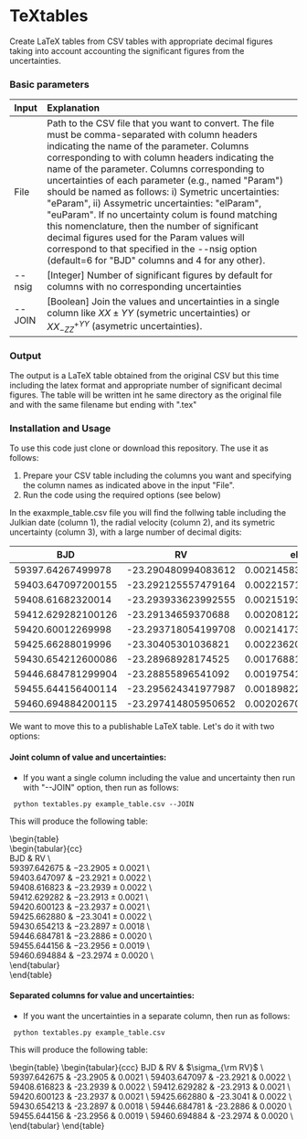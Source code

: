 # TeXtables
 Create LaTeX tables from CSV tables with appropriate decimal figures taking into account
 accounting the significant figures from the uncertainties. 


### Basic parameters

| Input     | Explanation                                                                                 |
| :-------- | :-------------                                                                              |
| File      | Path to the CSV file that you want to convert. The file must be comma-separated with column headers indicating the name of the parameter. Columns corresponding to with column headers indicating the name of the parameter. Columns corresponding to uncertainties of each parameter (e.g., named "Param") should be named as follows: i) Symetric uncertainties: "eParam", ii) Assymetric uncertainties: "elParam", "euParam". If no uncertainty colum is found matching this nomenclature, then the number of significant decimal figures used for the Param values will correspond to that specified in the --nsig option (default=6 for "BJD" columns and 4 for any other).    |               
|--nsig    |  [Integer] Number of significant figures by default for columns with no corresponding uncertainties  |
|--JOIN    |  [Boolean] Join the values and uncertainties in a single column like  $XX \pm YY$ (symetric uncertainties) or $XX^{+YY}_{-ZZ}$ (asymetric uncertainties).|

### Output
The output is a LaTeX table obtained from the original CSV but this time including the latex format and 
appropriate number of significant decimal figures. The table will be written int he same directory as 
the original file and with the same filename but ending with ".tex" 


### Installation and Usage
To use this code just clone or download this repository. The use it as follows:

1. Prepare your CSV table including the columns you want and specifying the column names as indicated above 
in the input "File".
2. Run the code using the required options (see below)

In the exaxmple_table.csv file you will find the follwing table including the Julkian date (column 1), 
the radial velocity (column 2), and its symetric uncertainty (column 3), with a large number of decimal digits: 

|BJD|RV|eRV|
|---|---|---|
|59397.64267499978|-23.290480994083612|0.0021458383964393|
|59403.647097200155|-23.292125557479164|0.002215711153444|
|59408.61682320014|-23.293933623992555|0.0021519362764250|
|59412.629282100126|-23.29134659370688|0.0020812284867629|
|59420.60012269998|-23.293718054199708|0.0021417367672328|
|59425.66288019996|-23.30405301036821|0.00223620588643153|
|59430.654212600086|-23.28968928174525|0.0017688107443666|
|59446.684781299904|-23.28855896541092|0.0019754197127090|
|59455.644156400114|-23.295624341977987|0.001898223531465|
|59460.694884200115|-23.297414805950652|0.002026704163577|

We want to move this to a publishable LaTeX table. Let's do it with two options:

#### Joint column of value and uncertainties:
- If you want a single column including the value and uncertainty then run with "--JOIN" option, then run as follows:

```
 python textables.py example_table.csv --JOIN
```
 
This will produce the following table:

\begin{table}  <br>
\begin{tabular}{cc}  <br>
BJD & RV \\  <br>
59397.642675 & $-23.2905 \pm 0.0021$ \\  <br>
59403.647097 & $-23.2921 \pm 0.0022$ \\  <br>
59408.616823 & $-23.2939 \pm 0.0022$ \\  <br>
59412.629282 & $-23.2913 \pm 0.0021$ \\  <br>
59420.600123 & $-23.2937 \pm 0.0021$ \\  <br>
59425.662880 & $-23.3041 \pm 0.0022$ \\  <br>
59430.654213 & $-23.2897 \pm 0.0018$ \\  <br>
59446.684781 & $-23.2886 \pm 0.0020$ \\  <br>
59455.644156 & $-23.2956 \pm 0.0019$ \\  <br>
59460.694884 & $-23.2974 \pm 0.0020$ \\  <br>
\end{tabular}  <br>
\end{table}   <br>

#### Separated columns for value and uncertainties:
- If you want the uncertainties in a separate column, then run as follows:

```
 python textables.py example_table.csv
```
 
This will produce the following table:

\begin{table}
\begin{tabular}{ccc}
BJD & RV & $\sigma_{\rm RV}$ \\
59397.642675 & -23.2905 & 0.0021 \\
59403.647097 & -23.2921 & 0.0022 \\
59408.616823 & -23.2939 & 0.0022 \\
59412.629282 & -23.2913 & 0.0021 \\
59420.600123 & -23.2937 & 0.0021 \\
59425.662880 & -23.3041 & 0.0022 \\
59430.654213 & -23.2897 & 0.0018 \\
59446.684781 & -23.2886 & 0.0020 \\
59455.644156 & -23.2956 & 0.0019 \\
59460.694884 & -23.2974 & 0.0020 \\
\end{tabular}
\end{table}
